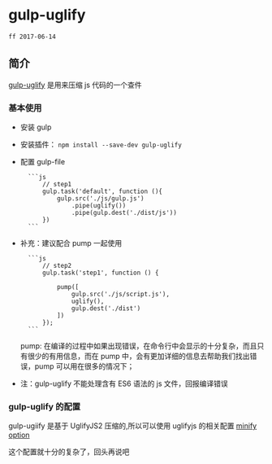 # gulp-uglify

    ff 2017-06-14
    
## 简介

[gulp-uglify](https://github.com/terinjokes/gulp-uglify#user-content-options) 是用来压缩 js 代码的一个查件

### 基本使用

- 安装 gulp
- 安装插件：
    `npm install --save-dev gulp-uglify`
- 配置 gulp-file

        ```js
            // step1
            gulp.task('default', function (){
                gulp.src('./js/gulp.js')
                    .pipe(uglify())
                    .pipe(gulp.dest('./dist/js'))
            })
        ```

- 补充：建议配合 pump 一起使用

        ```js
            // step2
            gulp.task('step1', function () {

                pump([
                    gulp.src('./js/script.js'),
                    uglify(),
                    gulp.dest('./dist')
                ])
            });
        ```
    pump: 在编译的过程中如果出现错误，在命令行中会显示的十分复杂，而且只有很少的有用信息，而在 pump 中，会有更加详细的信息去帮助我们找出错误，pump 可以用在很多的情况下；
- 注：gulp-uglify 不能处理含有 ES6 语法的 js 文件，回报编译错误

### gulp-uglify 的配置

gulp-ugiify 是基于 UglifyJS2 压缩的,所以可以使用 uglifyjs 的相关配置 [minify option](https://github.com/mishoo/UglifyJS2#minify-options)

这个配置就十分的复杂了，回头再说吧
